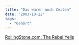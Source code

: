 ```yaml
---
title: "Das waren noch Zeiten"
date: "2003-10-22"
tags:
  - "Gehört"
---
```


[RollingStone.com: The Rebel Yells](http://www.rollingstone.com/photos/bigphoto.asp?gid=8271 "RollingStone.com")
